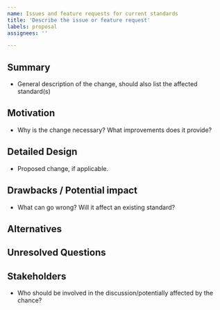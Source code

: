 ```yaml
---
name: Issues and feature requests for current standards
title: 'Describe the issue or feature request'
labels: proposal
assignees: ''

---
```


## Summary

- General description of the change, should also list the affected standard(s)

## Motivation

- Why is the change necessary? What improvements does it provide?

## Detailed Design

- Proposed change, if applicable.

## Drawbacks / Potential impact

- What can go wrong? Will it affect an existing standard?

## Alternatives

## Unresolved Questions

## Stakeholders

- Who should be involved in the discussion/potentially affected by the chance?
